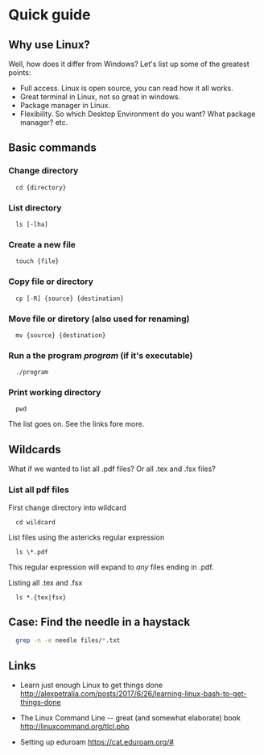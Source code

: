 # Quick guide

## Why use Linux?

Well, how does it differ from Windows? Let's list up some of the greatest
points:

* Full access. Linux is open source, you can read how it all works.
* Great terminal in Linux, not so great in windows.
* Package manager in Linux.
* Flexibility. So which Desktop Environment do you want? What package manager?
  etc.

## Basic commands

### Change directory
```
  cd {directory}
```

### List directory
```
  ls [-lha]
```

### Create a new file
```
  touch {file}
```

### Copy file or directory
```
  cp [-R] {source} {destination}
```

### Move file or diretory (also used for renaming)
```
  mv {source} {destination}
```

### Run a the program *program* (if it's executable)
```
  ./program
```

### Print working directory
```
  pwd 
```

The list goes on. See the links fore more.

## Wildcards

What if we wanted to list all .pdf files? Or all .tex and .fsx files?

### List all pdf files

First change directory into wildcard

```
  cd wildcard
```

List files using the astericks regular expression

```
  ls \*.pdf
```

This regular expression will expand to *any* files ending in .pdf.

Listing all .tex and .fsx

```
  ls *.{tex|fsx}
```

## Case: Find the needle in a haystack

```bash
  grep -n -e needle files/*.txt
```

## Links

* Learn just enough Linux to get things done
    http://alexpetralia.com/posts/2017/6/26/learning-linux-bash-to-get-things-done

* The Linux Command Line -- great (and somewhat elaborate) book
    http://linuxcommand.org/tlcl.php

* Setting up eduroam
    https://cat.eduroam.org/#

